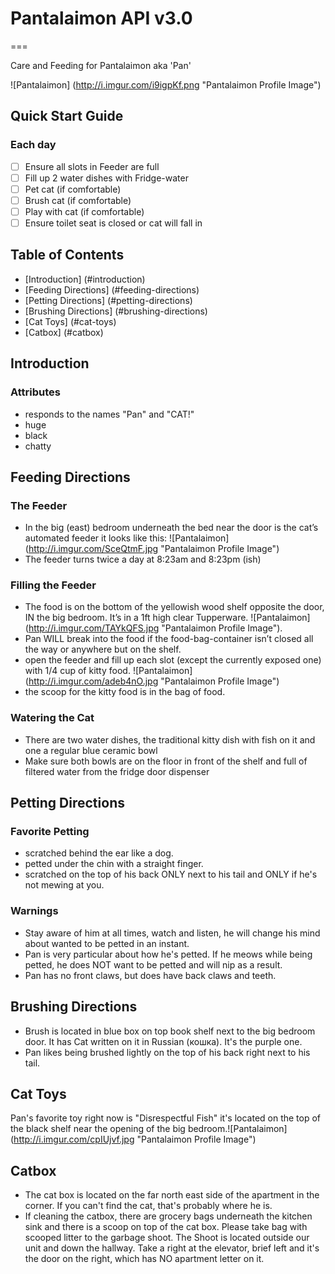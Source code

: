 # Pantalaimon API v3.0
===

Care and Feeding for Pantalaimon aka 'Pan'

![Pantalaimon] (http://i.imgur.com/i9igpKf.png "Pantalaimon Profile Image")

## Quick Start Guide

### Each day
 - [ ] Ensure all slots in Feeder are full
 - [ ] Fill up 2 water dishes with Fridge-water
 - [ ] Pet cat (if comfortable)
 - [ ] Brush cat (if comfortable)
 - [ ] Play with cat (if comfortable)
 - [ ] Ensure toilet seat is closed or cat will fall in

## Table of Contents
 * [Introduction] (#introduction)
 * [Feeding Directions] (#feeding-directions)
 * [Petting Directions] (#petting-directions)
 * [Brushing Directions] (#brushing-directions)
 * [Cat Toys] (#cat-toys)
 * [Catbox] (#catbox)

## Introduction

### Attributes
* responds to the names "Pan" and "CAT!"
* huge
* black
* chatty

## Feeding Directions
### The Feeder
* In the big (east) bedroom underneath the bed near the door is the cat’s automated feeder it looks like this: ![Pantalaimon] (http://i.imgur.com/SceQtmF.jpg "Pantalaimon Profile Image")
* The feeder turns twice a day at 8:23am and 8:23pm (ish)

### Filling the Feeder
* The food is on the bottom of the yellowish wood shelf opposite the door, IN the big bedroom. It’s in a 1ft high clear Tupperware. ![Pantalaimon] (http://i.imgur.com/TAYkQFS.jpg "Pantalaimon Profile Image").
* Pan WILL break into the food if the food-bag-container isn’t closed all the way or anywhere but on the shelf.
* open the feeder and fill up each slot (except the currently exposed one) with 1/4 cup of kitty food. ![Pantalaimon] (http://i.imgur.com/adeb4nO.jpg "Pantalaimon Profile Image")
* the scoop for the kitty food is in the bag of food.


### Watering the Cat
* There are two water dishes, the traditional kitty dish with fish on it and one a regular blue ceramic bowl
* Make sure both bowls are on the floor in front of the shelf and full of filtered water from the fridge door dispenser

## Petting Directions
### Favorite Petting
* scratched behind the ear like a dog.
* petted under the chin with a straight finger.
* scratched on the top of his back ONLY next to his tail and ONLY if he's not mewing at you.
### Warnings
* Stay aware of him at all times, watch and listen, he will change his mind about wanted to be petted in an instant.
* Pan is very particular about how he's petted. If he meows while being petted, he does NOT want to be petted and will nip as a result.
* Pan has no front claws, but does have back claws and teeth.

## Brushing Directions
* Brush is located in blue box on top book shelf next to the big bedroom door. It has Cat written on it in Russian (кошка). It's the purple one.
* Pan likes being brushed lightly on the top of his back right next to his tail.

## Cat Toys

Pan's favorite toy right now is "Disrespectful Fish" it's located on the top of the black shelf near the opening of the big bedroom.![Pantalaimon] (http://i.imgur.com/cpIUjvf.jpg "Pantalaimon Profile Image") 

## Catbox
* The cat box is located on the far north east side of the apartment in the corner.  If you can't find the cat, that's probably where he is.
* If cleaning the catbox, there are grocery bags underneath the kitchen sink and there is a scoop on top of the cat box. Please take bag with scooped litter to the garbage shoot. The Shoot is located outside our unit and down the hallway. Take a right at the elevator, brief left and it's the door on the right, which has NO apartment letter on it.
